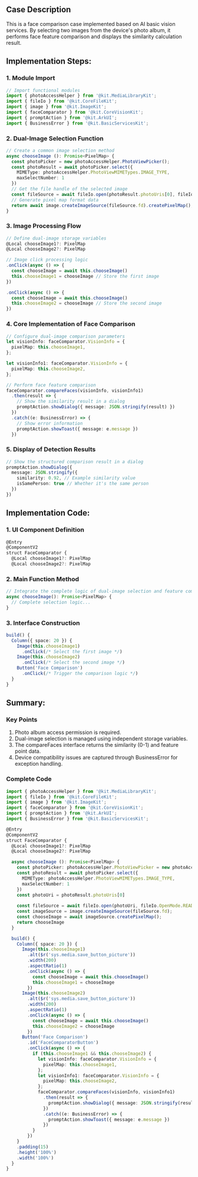 ## Case Description
This is a face comparison case implemented based on AI basic vision services. By selecting two images from the device's photo album, it performs face feature comparison and displays the similarity calculation result.


## Implementation Steps:
### 1. Module Import
```typescript
// Import functional modules
import { photoAccessHelper } from '@kit.MediaLibraryKit';
import { fileIo } from '@kit.CoreFileKit';
import { image } from '@kit.ImageKit';
import { faceComparator } from '@kit.CoreVisionKit';
import { promptAction } from '@kit.ArkUI';
import { BusinessError } from '@kit.BasicServicesKit';
```

### 2. Dual-Image Selection Function
```typescript
// Create a common image selection method
async chooseImage (): Promise<PixelMap> {
  const photoPicker = new photoAccessHelper.PhotoViewPicker();
  const photoResult = await photoPicker.select({
    MIMEType: photoAccessHelper.PhotoViewMIMETypes.IMAGE_TYPE,
    maxSelectNumber: 1
  })
  // Get the file handle of the selected image
  const fileSource = await fileIo.open(photoResult.photoUris[0], fileIo.OpenMode.READ_ONLY);
  // Generate pixel map format data
  return await image.createImageSource(fileSource.fd).createPixelMap();
}
```

### 3. Image Processing Flow
```typescript
// Define dual-image storage variables
@Local chooseImage1?: PixelMap
@Local chooseImage2?: PixelMap

// Image click processing logic
.onClick(async () => {
  const chooseImage = await this.chooseImage()
  this.chooseImage1 = chooseImage // Store the first image
})

.onClick(async () => {
  const chooseImage = await this.chooseImage()
  this.chooseImage2 = chooseImage // Store the second image
})
```

### 4. Core Implementation of Face Comparison
```typescript
// Configure dual-image comparison parameters
let visionInfo: faceComparator.VisionInfo = {
  pixelMap: this.chooseImage1,
};

let visionInfo1: faceComparator.VisionInfo = {
  pixelMap: this.chooseImage2,
};

// Perform face feature comparison
faceComparator.compareFaces(visionInfo, visionInfo1)
  .then(result => {
    // Show the similarity result in a dialog
    promptAction.showDialog({ message: JSON.stringify(result) })
  })
  .catch((e: BusinessError) => {
    // Show error information
    promptAction.showToast({ message: e.message })
  })
```

### 5. Display of Detection Results
```typescript
// Show the structured comparison result in a dialog
promptAction.showDialog({
  message: JSON.stringify({
    similarity: 0.92, // Example similarity value
    isSamePerson: true // Whether it's the same person
  })
})
```

## Implementation Code:
### 1. UI Component Definition
```typescript
@Entry
@ComponentV2
struct FaceComparator {
  @Local chooseImage1?: PixelMap
  @Local chooseImage2?: PixelMap
```

### 2. Main Function Method
```typescript
// Integrate the complete logic of dual-image selection and feature comparison
async chooseImage(): Promise<PixelMap> {
  // Complete selection logic...
}
```

### 3. Interface Construction
```typescript
build() {
  Column({ space: 20 }) {
    Image(this.chooseImage1)
      .onClick(/* Select the first image */)
    Image(this.chooseImage2)
      .onClick(/* Select the second image */)
    Button('Face Comparison')
      .onClick(/* Trigger the comparison logic */)
  }
}
```

## Summary:
### Key Points
1. Photo album access permission is required.
2. Dual-image selection is managed using independent storage variables.
3. The compareFaces interface returns the similarity (0-1) and feature point data.
4. Device compatibility issues are captured through BusinessError for exception handling.

### Complete Code
```typescript
import { photoAccessHelper } from '@kit.MediaLibraryKit';
import { fileIo } from '@kit.CoreFileKit';
import { image } from '@kit.ImageKit';
import { faceComparator } from '@kit.CoreVisionKit';
import { promptAction } from '@kit.ArkUI';
import { BusinessError } from '@kit.BasicServicesKit';

@Entry
@ComponentV2
struct FaceComparator {
  @Local chooseImage1?: PixelMap
  @Local chooseImage2?: PixelMap

  async chooseImage (): Promise<PixelMap> {
    const photoPicker: photoAccessHelper.PhotoViewPicker = new photoAccessHelper.PhotoViewPicker();
    const photoResult = await photoPicker.select({
      MIMEType: photoAccessHelper.PhotoViewMIMETypes.IMAGE_TYPE,
      maxSelectNumber: 1
    })
    const photoUri = photoResult.photoUris[0]
    
    const fileSource = await fileIo.open(photoUri, fileIo.OpenMode.READ_ONLY);
    const imageSource = image.createImageSource(fileSource.fd);
    const chooseImage = await imageSource.createPixelMap();
    return chooseImage
  }

  build() {
    Column({ space: 20 }) {
      Image(this.chooseImage1)
        .alt($r('sys.media.save_button_picture'))
        .width(200)
        .aspectRatio(1)
        .onClick(async () => {
          const chooseImage = await this.chooseImage()
          this.chooseImage1 = chooseImage
        })
      Image(this.chooseImage2)
        .alt($r('sys.media.save_button_picture'))
        .width(200)
        .aspectRatio(1)
        .onClick(async () => {
          const chooseImage = await this.chooseImage()
          this.chooseImage2 = chooseImage
        })
      Button('Face Comparison')
        .id('FaceComparatorButton')
        .onClick(async () => {
          if (this.chooseImage1 && this.chooseImage2) {
            let visionInfo: faceComparator.VisionInfo = {
              pixelMap: this.chooseImage1,
            };
            let visionInfo1: faceComparator.VisionInfo = {
              pixelMap: this.chooseImage2,
            };
            faceComparator.compareFaces(visionInfo, visionInfo1)
              .then(result => {
                promptAction.showDialog({ message: JSON.stringify(result) })
              })
              .catch((e: BusinessError) => {
                promptAction.showToast({ message: e.message })
              })
          }
        })
    }
    .padding(15)
    .height('100%')
    .width('100%')
  }
}
```